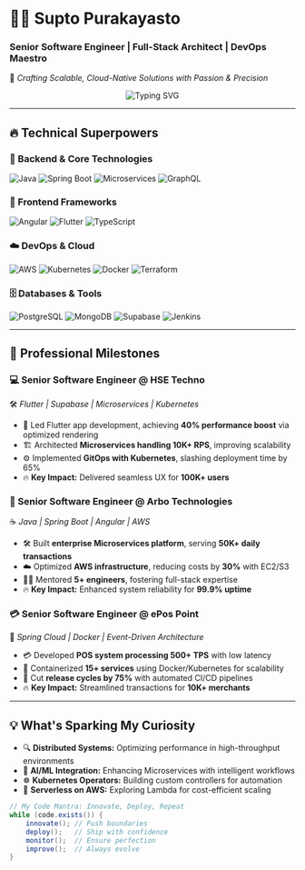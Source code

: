 # 👨‍💻 Supto Purakayasto  
### **Senior Software Engineer | Full-Stack Architect | DevOps Maestro**  
🚀 *Crafting Scalable, Cloud-Native Solutions with Passion & Precision*  

<p align="center">
  <img src="https://readme-typing-svg.demolab.com?font=Fira+Code&pause=1000&color=00F72E&center=true&vCenter=true&width=435&lines=8%2B+Years+Global+Experience;Microservices+Specialist;Java+%7C+Spring+Boot+Expert;Angular+%7C+Flutter+Developer;Kubernetes+%7C+AWS+Pro;CI%2FCD+Automation+Guru" alt="Typing SVG" />
</p>

---

## 🔥 **Technical Superpowers**  

### **🧱 Backend & Core Technologies**  
![Java](https://img.shields.io/badge/Java-ED8B00?style=for-the-badge&logo=openjdk&logoColor=white)
![Spring Boot](https://img.shields.io/badge/Spring_Boot-6DB33F?style=for-the-badge&logo=spring&logoColor=white)
![Microservices](https://img.shields.io/badge/-Microservices-009688?style=for-the-badge&logo=api&logoColor=white)
![GraphQL](https://img.shields.io/badge/-GraphQL-E10098?style=for-the-badge&logo=graphql&logoColor=white)

### **🎨 Frontend Frameworks**  
![Angular](https://img.shields.io/badge/Angular-DD0031?style=for-the-badge&logo=angular&logoColor=white)
![Flutter](https://img.shields.io/badge/Flutter-02569B?style=for-the-badge&logo=flutter&logoColor=white)
![TypeScript](https://img.shields.io/badge/TypeScript-3178C6?style=for-the-badge&logo=typescript&logoColor=white)

### **☁️ DevOps & Cloud**  
![AWS](https://img.shields.io/badge/AWS-232F3E?style=for-the-badge&logo=amazon-aws&logoColor=white)
![Kubernetes](https://img.shields.io/badge/kubernetes-326CE5?style=for-the-badge&logo=kubernetes&logoColor=white)
![Docker](https://img.shields.io/badge/Docker-2496ED?style=for-the-badge&logo=docker&logoColor=white)
![Terraform](https://img.shields.io/badge/Terraform-7B42BC?style=for-the-badge&logo=terraform&logoColor=white)

### **🗄️ Databases & Tools**  
![PostgreSQL](https://img.shields.io/badge/PostgreSQL-316192?style=for-the-badge&logo=postgresql&logoColor=white)
![MongoDB](https://img.shields.io/badge/MongoDB-47A248?style=for-the-badge&logo=mongodb&logoColor=white)
![Supabase](https://img.shields.io/badge/Supabase-3ECF8E?style=for-the-badge&logo=supabase&logoColor=white)
![Jenkins](https://img.shields.io/badge/Jenkins-D24939?style=for-the-badge&logo=Jenkins&logoColor=white)

---

## 🚀 **Professional Milestones**  

### **💻 Senior Software Engineer @ HSE Techno**  
🛠️ *Flutter | Supabase | Microservices | Kubernetes*  
- 🚀 Led Flutter app development, achieving **40% performance boost** via optimized rendering  
- 🏗️ Architected **Microservices handling 10K+ RPS**, improving scalability  
- ⚙️ Implemented **GitOps with Kubernetes**, slashing deployment time by 65%  
- 🔥 **Key Impact:** Delivered seamless UX for **100K+ users**  

### **💼 Senior Software Engineer @ Arbo Technologies**  
☕ *Java | Spring Boot | Angular | AWS*  
- 🛠️ Built **enterprise Microservices platform**, serving **50K+ daily transactions**  
- ☁️ Optimized **AWS infrastructure**, reducing costs by **30%** with EC2/S3  
- 👨‍🏫 Mentored **5+ engineers**, fostering full-stack expertise  
- 🔥 **Key Impact:** Enhanced system reliability for **99.9% uptime**  

### **💳 Senior Software Engineer @ ePos Point**  
💸 *Spring Cloud | Docker | Event-Driven Architecture*  
- 💳 Developed **POS system processing 500+ TPS** with low latency  
- 🐳 Containerized **15+ services** using Docker/Kubernetes for scalability  
- 🔄 Cut **release cycles by 75%** with automated CI/CD pipelines  
- 🔥 **Key Impact:** Streamlined transactions for **10K+ merchants**  
<!---
---

## 📊 **Code in Action**  

<p align="center">
  <img height="180em" src="https://github-readme-stats.vercel.app/api?username=suptop&show_icons=true&theme=radical&hide_border=true&count_private=true" />
  <img height="180em" src="https://github-readme-streak-stats.herokuapp.com/?user=suptop&theme=radical&hide_border=true" />
  <img height="180em" src="https://github-readme-stats.vercel.app/api/top-langs/?username=suptop&layout=compact&theme=radical&hide_border=true" />
</p>
-->
<!---
---

## 📫 **Connect & Collaborate**  

<div align="center">

[![LinkedIn](https://img.shields.io/badge/-LinkedIn-0077B5?style=for-the-badge&logo=linkedin&logoColor=white)](https://www.linkedin.com/in/supto-purakayasto-a2bb71213/)
[![Twitter](https://img.shields.io/badge/-Twitter-1DA1F2?style=for-the-badge&logo=twitter&logoColor=white)](https://twitter.com/suptop369)
[![Gmail](https://img.shields.io/badge/-Gmail-D14836?style=for-the-badge&logo=gmail&logoColor=white)](mailto:codersupto@gmail.com)
[![Telegram](https://img.shields.io/badge/-Telegram-2CA5E0?style=for-the-badge&logo=telegram&logoColor=white)](https://t.me/+8801740915311)
[![WhatsApp](https://img.shields.io/badge/-WhatsApp-25D366?style=for-the-badge&logo=whatsapp&logoColor=white)](https://wa.me/8801740915311)

</div>

💬 *Reach out for projects, mentorship, or tech discussions!*  
-->
---

## 💡 **What's Sparking My Curiosity**  

- 🔍 **Distributed Systems:** Optimizing performance in high-throughput environments  
- 🤖 **AI/ML Integration:** Enhancing Microservices with intelligent workflows  
- ☸️ **Kubernetes Operators:** Building custom controllers for automation  
- 🚀 **Serverless on AWS:** Exploring Lambda for cost-efficient scaling  

```java
// My Code Mantra: Innovate, Deploy, Repeat
while (code.exists()) {
    innovate(); // Push boundaries
    deploy();   // Ship with confidence
    monitor();  // Ensure perfection
    improve();  // Always evolve
}
